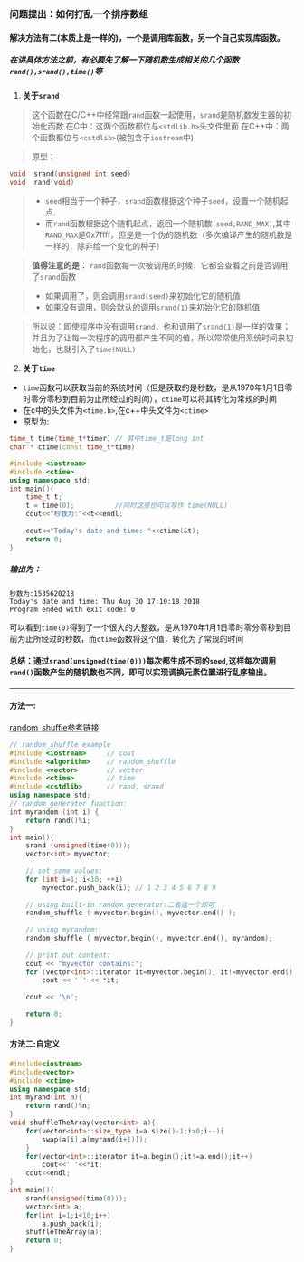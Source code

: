 ### 问题提出：如何打乱一个排序数组
#### **解决方法有二(本质上是一样的)，一个是调用库函数，另一个自己实现库函数。**

##### 在讲具体方法之前，有必要先了解一下随机数生成相关的几个函数`rand(),srand(),time()`等

1. **关于`srand`**

>这个函数在C/C++中经常跟`rand`函数一起使用，`srand`是随机数发生器的初始化函数
>在C中：这两个函数都位与`<stdlib.h>`头文件里面
>在C++中：两个函数都位与`<cstdlib>`(被包含于`iostream`中)

>原型：
```cpp
void  srand(unsigned int seed)
void  rand(void)
```

>* `seed`相当于一个种子，`srand`函数根据这个种子`seed`，设置一个随机起点.
>* 而`rand`函数根据这个随机起点，返回一个随机数`[seed,RAND_MAX]`,其中`RAND_MAX`是0x7ffff，但是是一个伪的随机数（多次编译产生的随机数是一样的，除非给一个变化的种子）

>**值得注意的是：**
`rand`函数每一次被调用的时候，它都会查看之前是否调用了`srand`函数

>* 如果调用了，则会调用`srand(seed)`来初始化它的随机值
>* 如果没有调用，则会默认的调用`srand(1)`来初始化它的随机值

>所以说：即使程序中没有调用`srand`，也和调用了`srand(1)`是一样的效果；并且为了让每一次程序的调用都产生不同的值，所以常常使用系统时间来初始化，也就引入了`time(NULL)`

2. **关于`time`**
* `time`函数可以获取当前的系统时间（但是获取的是秒数，是从1970年1月1日零时零分零秒到目前为止所经过的时间），`ctime`可以将其转化为常规的时间
* 在c中的头文件为`<time.h>`,在c++中头文件为`<ctime>`
* 原型为:
```cpp
time_t time(time_t*timer) // 其中time_t是long int
char * ctime(const time_t*time)
```

```cpp
#include <iostream>
#include <ctime>
using namespace std;
int main(){
    time_t t;
    t = time(0);          //同时这里也可以写作 time(NULL)
    cout<<"秒数为:"<<t<<endl;
    
    cout<<"Today's date and time: "<<ctime(&t);
    return 0;
}
```
##### 输出为：
```
秒数为:1535620218
Today's date and time: Thu Aug 30 17:10:18 2018
Program ended with exit code: 0
```
可以看到`time(0)`得到了一个很大的大整数，是从1970年1月1日零时零分零秒到目前为止所经过的秒数，而`ctime`函数将这个值，转化为了常规的时间

#### 总结：通过`srand(unsigned(time(0)))`每次都生成不同的`seed`,这样每次调用`rand()`函数产生的随机数也不同，即可以实现调换元素位置进行乱序输出。
* * *
#### 方法一:
[random_shuffle参考链接](http://www.cplusplus.com/reference/algorithm/random_shuffle/)
```cpp
// random_shuffle example
#include <iostream>     // cout
#include <algorithm>    // random_shuffle
#include <vector>       // vector
#include <ctime>        // time
#include <cstdlib>      // rand, srand
using namespace std;
// random generator function:
int myrandom (int i) {
    return rand()%i;
}
int main(){
    srand (unsigned(time(0)));
    vector<int> myvector;
    
    // set some values:
    for (int i=1; i<10; ++i)
        myvector.push_back(i); // 1 2 3 4 5 6 7 8 9
    
    // using built-in random generator:二者选一个即可
    random_shuffle ( myvector.begin(), myvector.end() );
    
    // using myrandom:
    random_shuffle ( myvector.begin(), myvector.end(), myrandom);
    
    // print out content:
    cout << "myvector contains:";
    for (vector<int>::iterator it=myvector.begin(); it!=myvector.end(); ++it)
        cout << ' ' << *it;
    
    cout << '\n';
    
    return 0;
}
```

#### 方法二:自定义

```cpp
#include<iostream>
#include<vector>
#include <ctime>
using namespace std;
int myrand(int n){
    return rand()%n;
}
void shuffleTheArray(vector<int> a){
    for(vector<int>::size_type i=a.size()-1;i>0;i--){
        swap(a[i],a[myrand(i+1)]);
    }
    for(vector<int>::iterator it=a.begin();it!=a.end();it++)
        cout<<' '<<*it;
    cout<<endl;
}
int main(){
    srand(unsigned(time(0)));
    vector<int> a;
    for(int i=1;i<10;i++)
        a.push_back(i);
    shuffleTheArray(a);
    return 0;
}
```
